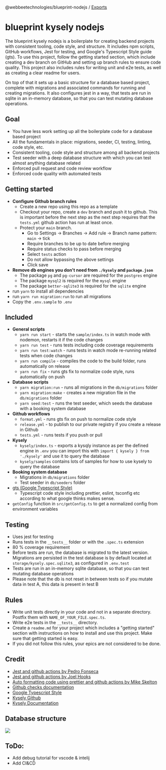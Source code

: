 @webbeetechnologies/blueprint-nodejs / [Exports](modules.md)

# blueprint kysely nodejs
The blueprint kysely nodejs is a boilerplate for creating backend projects with consistent tooling, code style, and structure. It includes npm scripts, GitHub workflows, Jest for testing, and Google's Typescript Style guide (gts). To use this project, follow the getting started section, which include creating a dev branch on GitHub and setting up branch rules to ensure code quality. This project also includes rules for writing unit and e2e tests, as well as creating a clear readme for users.

On top of that it sets up a basic structure for a database based project, complete with migrations and associated commands for running and creating migrations. It also configures jest in a way, that tests are run in sqlite in an in-memory database, so that you can test mutating database operations. 

## Goal
- You have less work setting up all the boilerplate code for a database based project
- All the fundamentals in place: migrations, seeder, CI, testing, linting, code style, etc.
- Consistent tooling, code style and structure among all backend projects
- Test seeder with a deep database structure with which you can test almost anything database related
- Enforced pull request and code review workflow
- Enforced code quality with automated tests

## Getting started
- **Configure Github branch rules**
  - Create a new repo using this repo as a template
  - Checkout your repo, create a `dev` branch and push it to github. This is important before the next step as the next step requires that the `tests.yml` github action has run at least once.
  - Protect your `main` branch.
    - Go to Settings -> Branches -> Add rule -> Branch name pattern: `main` -> tick
    - Require branches to be up to date before merging
    - Require status checks to pass before merging
    - Select `tests` action
    - Do not allow bypassing the above settings
    - Click save
- **Remove db engines you don't need from `./kysely` and `package.json`**
    - The package `pg` and `pg-cursor` are required for the `postgres` engine
    - The package `mysql2` is required for the `mysql` engine
    - The package `better-sqlite3` is required for the `sqlite` engine
- run `yarn` to install all dependencies
- run `yarn run migration:run` to run all migrations
- Copy the `.env.sample` to `.env`

## Included
- **General scripts**
  - `yarn run start` - starts the `sample/index.ts` in watch mode with nodemon, restarts it if the code changes
  - `yarn run test` - runs tests including code coverage requirements
  - `yarn run test:watch` - runs tests in watch mode re-running related tests when code changes
  - `yarn run compile` - compiles the code to the build folder, runs automatically on release
  - `yarn run fix` - runs gts fix to normalize code style, runs automatically on push
- **Database scripts**
  - `yarn migration:run` - runs all migrations in the `db/migrations` folder
  - `yarn migration:make` - creates a new migration file in the `db/migrations` folder
  - `yarn seed:test` - runs the test seeder, which seeds the database with a booking system database
- **Github workflows**
  - `format.yml` - runs gts fix on push to normalize code style
  - `release.yml` - to publish to our private registry if you create a release in Github
  - `tests.yml` - runs tests if you push or pull
- **Kysely**
  - `kysely/index.ts` - exports a kysqly instance as per the defined engine in `.env` you can import this with `import { kysely } from './kysely'` and use it to query the database
  - `kysely/samples` contains lots of samples for how to use kysely to query the database
- **Booking system database**
  - Migrations in `db/migrations` folder
  - Test seeder in `db/seeders` folder
- [gts (Google Typescript Style)](https://github.com/google/gts)
  - Typescript code style including prettier, eslint, tsconfig etc according to what google thinks makes sense.
- `getConfig` function in `src/getConfig.ts` to get a normalized config from environment variables

## Testing
- Uses jest for testing
- Runs tests in the `__tests__` folder or with the `.spec.ts` extension
- 80 % coverage requirement
- Before tests are run, the database is migrated to the latest version. Migrations are persisted in the test database is by default located at `storage/kysely.spec.sqlite3`, as configured in `.env.test`
- Tests are run in an in-memory sqlite database, so that you can test mutating database operations
- Please note that the db is not reset in between tests so if you mutate data in test A, this data is present in test B

## Rules
- Write unit tests directly in your code and not in a separate directory. Postfix them with `NAME_OF_YOUR_FILE.spec.ts`.
- Write e2e tests in the `__tests__` directory.
- Create a `readme.md` for your project which includes a "getting started" section with instructions on how to install and use this project. Make sure that getting started is easy.
- If you did not follow this rules, your epics are not considered to be done.

## Credit

- [Jest and github actions by Pedro Fonseca](https://medium.com/swlh/jest-and-github-actions-eaf3eaf2427d)
- [Jest and github actions by Joel Hooks](https://joelhooks.com/jest-and-github-actions/)
- [Auto formatting code using prettier and github actions by Mike Skelton](https://mskelton.medium.com/auto-formatting-code-using-prettier-and-github-actions-ed458f58b7df)
- [Github checks documentation](https://docs.github.com/en/rest/checks?apiVersion=2022-11-28)
- [Google Typescript Style](https://google.github.io/styleguide/tsguide.html)
- [Kysely Github](https://github.com/koskimas/kysely)
- [Kysely Documentation](https://koskimas.github.io/kysely/)

## Database structure 
![](./resources/db_structure.png)

## ToDo:
- Add debug tutorial for vscode & intelij
- Add CI&CD
